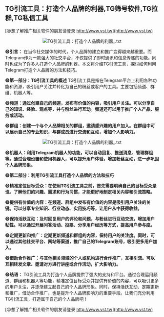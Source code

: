 ## **TG引流工具：打造个人品牌的利器,TG筛号软件,TG拉群,TG私信工具**

[😍想了解推广相关软件的朋友请登录 http://www.vst.tw](http://www.vst.tw)

 <center><img src="https://vst.tw/MP4/tuiguang/png/2.png" alt="TG引流工具：打造个人品牌的利器_.txt"></center>

**😄引言：**
在当今社交媒体的时代，个人品牌的建立和推广变得越来越重要。而Telegram作为一款强大的社交平台，不仅提供了即时通讯和信息传递的功能，同时也成为了许多人打造个人品牌的利器。本文将介绍TG引流工具，探讨如何利用Telegram打造个人品牌的方法和技巧。

**😄第一部分：TG引流工具的概述**
TG引流工具是指在Telegram平台上利用各种功能和资源，吸引用户关注并转化为自己的粉丝或客户的工具。主要包括频道、群组、机器人等。

**😄频道：通过创建自己的频道，发布有价值的内容，吸引用户关注。可以分享自己的知识、经验、观点等，并与粉丝进行互动。频道还可以用于推广个人产品、服务或活动。**

**😄群组：创建一个与个人品牌相关的群组，邀请感兴趣的用户加入。在群组中可以展示自己的专业知识，与群成员进行交流和互动，增加个人影响力。**

 <center><img src="https://vst.tw/MP4/tuiguang/png/2.png" alt="TG引流工具：打造个人品牌的利器_.txt"></center>

**😄机器人：利用Telegram机器人的功能，可以自动回复、推送消息、管理群组等。通过合理设置和使用机器人，可以提升用户体验，增加粉丝互动，进一步巩固个人品牌形象。**

**😄第二部分：利用TG引流工具打造个人品牌的方法和技巧**

**😄精准定位目标受众：在使用TG引流工具之前，首先需要明确自己的目标受众是谁。了解他们的兴趣、需求和行为习惯，才能更好地制定相关内容和引流策略。**

**😄提供有价值的内容：在频道、群组中发布有价值的内容是吸引用户关注的关键。可以分享专业知识、行业动态、实用技巧等，让用户从中获得收益。**

**😄保持活跃互动：及时回复用户的评论和问题，与粉丝进行互动交流，增加用户粘性。可以通过开展问答活动、投票、分享用户经历等方式，提高用户参与度。**

**😄定期更新和推广：定期更新频道和群组的内容，保持用户的关注度。同时，可以通过其他社交平台、网站等渠道，推广自己的Telegram账号，吸引更多用户加入。**

**😄借助合作推广：与其他相关领域的个人或机构进行合作推广，互相引流。可以互相转发文章、邀请对方进行讲座或合作活动，扩大影响力。**

**😄结语：**
TG引流工具为打造个人品牌提供了强大的支持和平台。通过合理运用频道、群组和机器人等功能，精准定位目标受众并提供有价值的内容，可以吸引更多的用户关注，并逐渐建立起自己的个人品牌形象。同时，保持活跃互动、定期更新和推广，借助合作推广，也是提升个人品牌影响力的重要手段。让我们充分利用TG引流工具，打造属于自己的个人品牌吧！

[😍想了解推广相关软件的朋友请登录 http://www.vst.tw](http://www.vst.tw)



